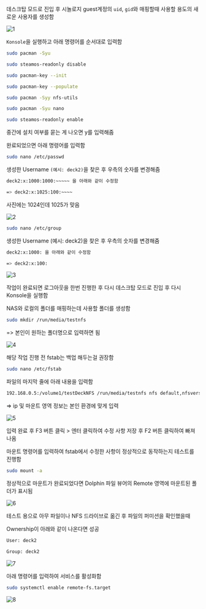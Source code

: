 데스크탑 모드로 진입 후 시놀로지 guest계정의 `uid`, `gid`와 매핑할때 사용할 용도의 새로운 사용자를 생성함





![1](https://user-images.githubusercontent.com/122413511/211694613-fc11aee8-7c80-4a56-bd06-d37731642d43.png)

`Konsole`을 실행하고 아래 명령어를 순서대로 입력함


```sh
sudo pacman -Syu

sudo steamos-readonly disable

sudo pacman-key --init

sudo pacman-key --populate

sudo pacman -Syy nfs-utils

sudo pacman -Syu nano

sudo steamos-readonly enable
```

중간에 설치 여부를 묻는 게 나오면 y를 입력해줌



완료되었으면 아래 명령어를 입력함


```sh
sudo nano /etc/passwd
```


생성한 Username `(예시: deck2)`을 찾은 후 우측의 숫자를 변경해줌


```sh
deck2:x:1000:1000:~~~~~ 을 아래와 같이 수정함

=> deck2:x:1025:100:~~~~
```


사진에는 1024인데 1025가 맞음



![2](https://user-images.githubusercontent.com/122413511/211694644-762d0216-bf3f-433d-a0cc-8360d5e5c80e.png)


```sh
sudo nano /etc/group
```


생성한 Username (예시: deck2)을 찾은 후 우측의 숫자를 변경해줌


```sh
deck2:x:1000: 을 아래와 같이 수정함

=> deck2:x:100:
```




![3](https://user-images.githubusercontent.com/122413511/211694682-e26c8add-ea2d-4f0d-873f-d729ad1d4a22.png)



작업이 완료되면 로그아웃을 한번 진행한 후 다시 데스크탑 모드로 진입 후 다시 Konsole을 실행함



NAS와 로컬의 폴더를 매핑하는데 사용할 폴더를 생성함


```sh
sudo mkdir /run/media/testnfs
```


=> 본인이 원하는 폴더명으로 입력하면 됨





![4](https://user-images.githubusercontent.com/122413511/211694749-2d2acf90-6e31-437f-bfb7-9885a6cf46bd.png)





해당 작업 진행 전 fstab는 백업 해두는걸 권장함


```sh
sudo nano /etc/fstab
```


파일의 마지막 줄에 아래 내용을 입력함


```sh
192.168.0.5:/volume1/testDeckNFS /run/media/testnfs nfs default,nfsvers=4,x-systemd.automount,soft,_netdev,retrans=5 0 0
```


=> ip 및 마운트 영역 정보는 본인 환경에 맞게 입력





![5](https://user-images.githubusercontent.com/122413511/211694751-344cedb5-e6dd-4ac0-8a57-277aa680fbbb.png)



입력 완료 후 F3 버튼 클릭 > 엔터 클릭하여 수정 사항 저장 후 F2 버튼 클릭하여 빠져나옴





마운트 명령어를 입력하여 fstab에서 수정한 사항이 정상적으로 동작하는지 테스트를 진행함


```sh
sudo mount -a
```


정상적으로 마운트가 완료되었다면 Dolphin 파일 뷰어의 Remote 영역에 마운트된 폴더가 표시됨





![6](https://user-images.githubusercontent.com/122413511/211694752-58d74a4e-a36e-438b-a865-dc47bb1524cf.png)



테스트 용으로 아무 파일이나 NFS 드라이브로 옮긴 후 파일의 퍼미션을 확인했을때

Ownership이 아래와 같이 나온다면 성공


```sh
User: deck2

Group: deck2
```






![7](https://user-images.githubusercontent.com/122413511/211694754-208d2126-2f1c-4ea9-829c-d7c05a2e14b2.png)





아래 명령어를 입력하여 서비스를 활성화함


```sh
sudo systemctl enable remote-fs.target
```




![8](https://user-images.githubusercontent.com/122413511/211694756-186cce6a-a7f8-49e2-b9bd-77289c0d84e1.png)
